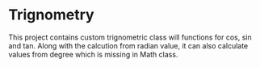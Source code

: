 # Trignometry

This project contains custom trignometric class will functions for cos, sin and tan.
Along with the calcution from radian value, it can also calculate values from degree which is missing in Math class.
